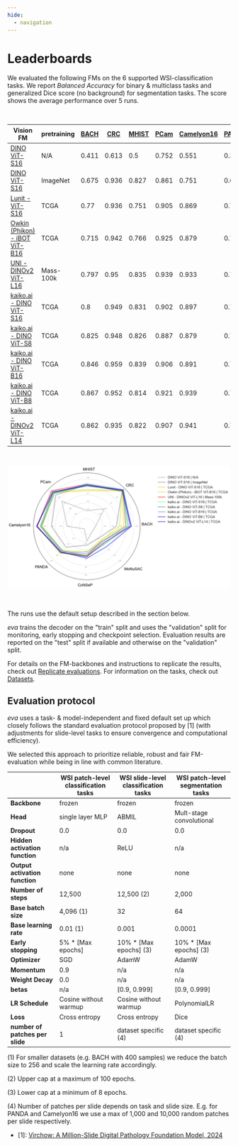 ```yaml
---
hide:
  - navigation
---
```


# Leaderboards

We evaluated the following FMs on the 6 supported WSI-classification tasks. We report *Balanced Accuracy* for binary & multiclass tasks and generalized Dice score (no background) for segmentation tasks. The score shows the average performance over 5 runs.

<br/>

<center>

| Vision FM | pretraining | [BACH](datasets/bach.md) | [CRC](datasets/crc.md) | [MHIST](datasets/mhist.md) | [PCam](datasets/patch_camelyon.md) |[Camelyon16](datasets/camelyon16.md)| [PANDA](datasets/panda.md)| [CoNSeP](datasets/consep.md)| [MoNuSAC](datasets/monusac.md)|
|---------|-------------|--------- |-----------|-----------|----------|----------|----------|----------|----------|
| [DINO ViT-S16](https://arxiv.org/abs/2104.14294) |                                     N/A | 0.411|0.613|0.5|0.752|0.551|0.347|0.489|0.394|
| [DINO ViT-S16](https://arxiv.org/abs/2104.14294)                                | ImageNet | 0.675|0.936|0.827|0.861|0.751|0.676|0.54|0.512|
| [Lunit - ViT-S16](https://github.com/lunit-io/benchmark-ssl-pathology/releases/)    | TCGA | 0.77|0.936|0.751|0.905|0.869|0.737|0.625|0.549|
| [Owkin (Phikon) - iBOT ViT-B16](https://huggingface.co/owkin/phikon)                | TCGA | 0.715|0.942|0.766|0.925|0.879|0.784|0.68|0.554|
| [UNI - DINOv2 ViT-L16](https://huggingface.co/MahmoodLab/UNI)                  | Mass-100k | 0.797|0.95|0.835|0.939|0.933|0.774|0.67|0.575|
| [kaiko.ai - DINO ViT-S16](https://github.com/kaiko-ai/towards_large_pathology_fms)  | TCGA | 0.8|0.949|0.831|0.902|0.897|0.77|0.622|0.573|
| [kaiko.ai - DINO ViT-S8](https://github.com/kaiko-ai/towards_large_pathology_fms)	  | TCGA | 0.825|0.948|0.826|0.887|0.879|0.741|0.677|0.617|
| [kaiko.ai - DINO ViT-B16](https://github.com/kaiko-ai/towards_large_pathology_fms)  | TCGA | 0.846|0.959|0.839|0.906|0.891|0.753|0.647|0.572|
| [kaiko.ai - DINO ViT-B8](https://github.com/kaiko-ai/towards_large_pathology_fms)   | TCGA | 0.867|0.952|0.814|0.921|0.939|0.761|0.706|0.661|
| [kaiko.ai - DINOv2 ViT-L14](https://github.com/kaiko-ai/towards_large_pathology_fms)| TCGA | 0.862|0.935|0.822|0.907|0.941|0.769|0.686|0.599|

<br/>

![Screenshot](images/starplot.png)

<br/>

</center>

The runs use the default setup described in the section below.

*eva* trains the decoder on the "train" split and uses the "validation" split for monitoring, early stopping and checkpoint selection. Evaluation results are reported on the "test" split if available and otherwise on the "validation" split.

For details on the FM-backbones and instructions to replicate the results, check out [Replicate evaluations](user-guide/advanced/replicate_evaluations.md). For information on the tasks, check out [Datasets](datasets/index.md).

## Evaluation protocol

*eva* uses a task- & model-independent and fixed default set up which closely follows the standard evaluation protocol proposed by [1] (with adjustments for slide-level tasks to ensure convergence and computational efficiency).

We selected this approach to prioritize reliable, robust and fair FM-evaluation while being in line with common literature.

|                                | WSI patch-level classification tasks | WSI slide-level classification tasks | WSI patch-level segmentation tasks |
|--------------------------------|---------------------------|---------------------------|---------------------------|
| **Backbone**                   | frozen                    | frozen                    | frozen                    |
| **Head**                       | single layer MLP          | ABMIL                     | Mult-stage convolutional  |
| **Dropout**                    | 0.0                       | 0.0                       | 0.0                       |
| **Hidden activation function** | n/a                       | ReLU                      | n/a                       |
| **Output activation function** | none                      | none                      | none                      |
| **Number of steps**            | 12,500                    | 12,500 (2)                | 2,000                     |
| **Base batch size**            | 4,096 (1)                 | 32                        | 64                        |
| **Base learning rate**         | 0.01 (1)                  | 0.001                     | 0.0001                    |
| **Early stopping**             | 5% * [Max epochs]         | 10% * [Max epochs] (3)    | 10% * [Max epochs] (3)    |
| **Optimizer**                  | SGD                       | AdamW                     | AdamW                     |
| **Momentum**                   | 0.9                       | n/a                       | n/a                       |
| **Weight Decay**               | 0.0                       | n/a                       | n/a                       |
| **betas**                      | n/a                       | [0.9, 0.999]              | [0.9, 0.999]              |
| **LR Schedule**                | Cosine without warmup     | Cosine without warmup     | PolynomialLR              |
| **Loss**                       | Cross entropy             | Cross entropy             | Dice                      |
| **number of patches per slide**| 1                         | dataset specific (4)      | dataset specific (4)      |


(1) For smaller datasets (e.g. BACH with 400 samples) we reduce the batch size to 256 and scale the learning rate accordingly.

(2) Upper cap at a maximum of 100 epochs.

(3) Lower cap at a minimum of 8 epochs.

(4) Number of patches per slide depends on task and slide size. E.g. for PANDA and Camelyon16 we use a max of 1,000 and 10,000 random patches per slide respectively.


- [1]: [Virchow: A Million-Slide Digital Pathology Foundation Model, 2024](https://arxiv.org/pdf/2309.07778.pdf)

